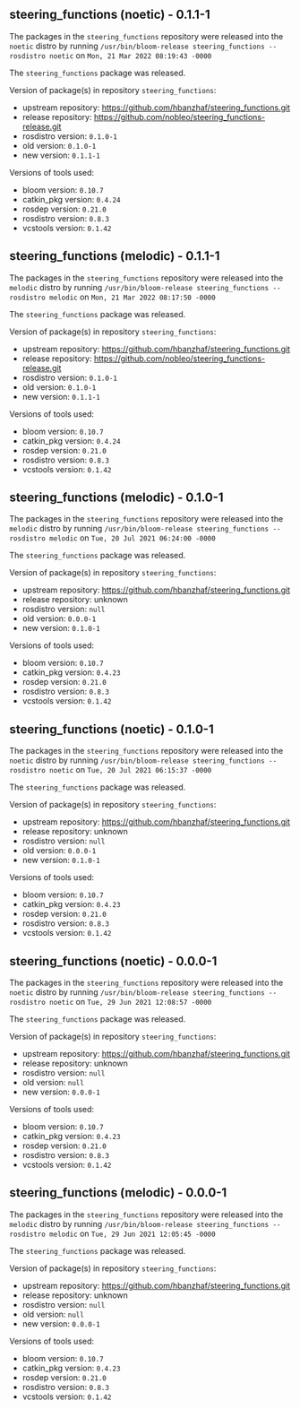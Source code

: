 ## steering_functions (noetic) - 0.1.1-1

The packages in the `steering_functions` repository were released into the `noetic` distro by running `/usr/bin/bloom-release steering_functions --rosdistro noetic` on `Mon, 21 Mar 2022 08:19:43 -0000`

The `steering_functions` package was released.

Version of package(s) in repository `steering_functions`:

- upstream repository: https://github.com/hbanzhaf/steering_functions.git
- release repository: https://github.com/nobleo/steering_functions-release.git
- rosdistro version: `0.1.0-1`
- old version: `0.1.0-1`
- new version: `0.1.1-1`

Versions of tools used:

- bloom version: `0.10.7`
- catkin_pkg version: `0.4.24`
- rosdep version: `0.21.0`
- rosdistro version: `0.8.3`
- vcstools version: `0.1.42`


## steering_functions (melodic) - 0.1.1-1

The packages in the `steering_functions` repository were released into the `melodic` distro by running `/usr/bin/bloom-release steering_functions --rosdistro melodic` on `Mon, 21 Mar 2022 08:17:50 -0000`

The `steering_functions` package was released.

Version of package(s) in repository `steering_functions`:

- upstream repository: https://github.com/hbanzhaf/steering_functions.git
- release repository: https://github.com/nobleo/steering_functions-release.git
- rosdistro version: `0.1.0-1`
- old version: `0.1.0-1`
- new version: `0.1.1-1`

Versions of tools used:

- bloom version: `0.10.7`
- catkin_pkg version: `0.4.24`
- rosdep version: `0.21.0`
- rosdistro version: `0.8.3`
- vcstools version: `0.1.42`


## steering_functions (melodic) - 0.1.0-1

The packages in the `steering_functions` repository were released into the `melodic` distro by running `/usr/bin/bloom-release steering_functions --rosdistro melodic` on `Tue, 20 Jul 2021 06:24:00 -0000`

The `steering_functions` package was released.

Version of package(s) in repository `steering_functions`:

- upstream repository: https://github.com/hbanzhaf/steering_functions.git
- release repository: unknown
- rosdistro version: `null`
- old version: `0.0.0-1`
- new version: `0.1.0-1`

Versions of tools used:

- bloom version: `0.10.7`
- catkin_pkg version: `0.4.23`
- rosdep version: `0.21.0`
- rosdistro version: `0.8.3`
- vcstools version: `0.1.42`


## steering_functions (noetic) - 0.1.0-1

The packages in the `steering_functions` repository were released into the `noetic` distro by running `/usr/bin/bloom-release steering_functions --rosdistro noetic` on `Tue, 20 Jul 2021 06:15:37 -0000`

The `steering_functions` package was released.

Version of package(s) in repository `steering_functions`:

- upstream repository: https://github.com/hbanzhaf/steering_functions.git
- release repository: unknown
- rosdistro version: `null`
- old version: `0.0.0-1`
- new version: `0.1.0-1`

Versions of tools used:

- bloom version: `0.10.7`
- catkin_pkg version: `0.4.23`
- rosdep version: `0.21.0`
- rosdistro version: `0.8.3`
- vcstools version: `0.1.42`


## steering_functions (noetic) - 0.0.0-1

The packages in the `steering_functions` repository were released into the `noetic` distro by running `/usr/bin/bloom-release steering_functions --rosdistro noetic` on `Tue, 29 Jun 2021 12:08:57 -0000`

The `steering_functions` package was released.

Version of package(s) in repository `steering_functions`:

- upstream repository: https://github.com/hbanzhaf/steering_functions.git
- release repository: unknown
- rosdistro version: `null`
- old version: `null`
- new version: `0.0.0-1`

Versions of tools used:

- bloom version: `0.10.7`
- catkin_pkg version: `0.4.23`
- rosdep version: `0.21.0`
- rosdistro version: `0.8.3`
- vcstools version: `0.1.42`


## steering_functions (melodic) - 0.0.0-1

The packages in the `steering_functions` repository were released into the `melodic` distro by running `/usr/bin/bloom-release steering_functions --rosdistro melodic` on `Tue, 29 Jun 2021 12:05:45 -0000`

The `steering_functions` package was released.

Version of package(s) in repository `steering_functions`:

- upstream repository: https://github.com/hbanzhaf/steering_functions.git
- release repository: unknown
- rosdistro version: `null`
- old version: `null`
- new version: `0.0.0-1`

Versions of tools used:

- bloom version: `0.10.7`
- catkin_pkg version: `0.4.23`
- rosdep version: `0.21.0`
- rosdistro version: `0.8.3`
- vcstools version: `0.1.42`



